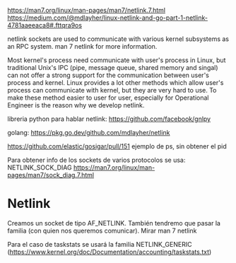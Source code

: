 https://man7.org/linux/man-pages/man7/netlink.7.html
https://medium.com/@mdlayher/linux-netlink-and-go-part-1-netlink-4781aaeeaca8#.fttqra9os

netlink sockets are used to communicate with various kernel subsystems as an RPC system. man 7 netlink for more information.

Most kernel's process need communicate with user's process in Linux, but traditional Unix's IPC (pipe, message queue, shared memory and singal) can not offer a strong support for the communication between user's process and kernel. Linux provides a lot other methods which allow user's process can communicate with kernel, but they are very hard to use. To make these method easier to user for user, especially for Operational Engineer is the reason why we develop netlink.

libreria python para hablar netlink:
https://github.com/facebook/gnlpy

golang:
https://pkg.go.dev/github.com/mdlayher/netlink

https://github.com/elastic/gosigar/pull/151
  ejemplo de ps, sin obtener el pid

Para obtener info de los sockets de varios protocolos se usa: NETLINK_SOCK_DIAG
https://man7.org/linux/man-pages/man7/sock_diag.7.html


# Netlink
Creamos un socket de tipo AF_NETLINK.
También tendremo que pasar la familia (con quien nos queremos comunicar). Mirar man 7 netlink


Para el caso de taskstats se usará la familia NETLINK_GENERIC (https://www.kernel.org/doc/Documentation/accounting/taskstats.txt)
